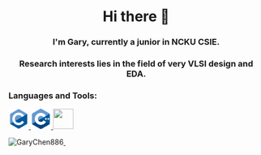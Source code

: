 <h1 align="center">Hi there 👋</h1>
<h3 align="center">I'm Gary, currently a junior in NCKU CSIE.</h3>
<h3 align="center">Research interests lies in the field of very VLSI design and EDA.</h3>
<p align="left">
<h3 align="left">Languages and Tools:</h3>
<p align="left"> <a href="https://www.cprogramming.com/" target="_blank" rel="noreferrer"> <img src="https://raw.githubusercontent.com/devicons/devicon/master/icons/c/c-original.svg" alt="c" width="40" height="40"/> </a> <a href="https://www.w3schools.com/cpp/" target="_blank" rel="noreferrer"> <img src="https://raw.githubusercontent.com/devicons/devicon/master/icons/cplusplus/cplusplus-original.svg" alt="cplusplus" width="40" height="40"/> </a> <img src="https://raw.githubusercontent.com/file-icons/source/master/svg/SystemVerilog.svg" width="40" height="40"/> </a> <a href="https://raw.githubusercontent.com/file-icons/source/master/svg/RISC-V.svg" target="_blank" rel="noreferrer"> 
  

<p>&nbsp;<img align="left" src="https://github-readme-stats.vercel.app/api?username=GaryChen886&show_icons=true&theme=cobalt" alt="GaryChen886" /></p>

